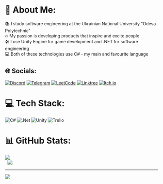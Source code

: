 # 💫 About Me:
📚 I study software engineering at the Ukrainian National University "Odesa Polytechnic"<br>🔥 My passion is developing products that inspire and excite people<br>🛠️ I use Unity Engine for game development and .NET for software engineering<br>💻 Both of these technologies use C# - my main and favourite language<br>


## 🌐 Socials:
[![Discord](https://img.shields.io/badge/Discord-%235865F2.svg?style=for-the-badge&logo=discord&logoColor=white)](https://discord.gg/zozulia_dmytro)
[![Telegram](https://img.shields.io/badge/Telegram-2CA5E0?style=for-the-badge&logo=telegram&logoColor=white)](https://t.me/null010101)
[![LeetCode](https://img.shields.io/badge/LeetCode-000000?style=for-the-badge&logo=LeetCode&logoColor=#d16c06)](https://leetcode.com/dmytro_zozulia)
[![Linktree](https://img.shields.io/badge/linktree-1de9b6?style=for-the-badge&logo=linktree&logoColor=white)](https://linktr.ee/DizmoProd)
[![Itch.io](https://img.shields.io/badge/Itch-%23FF0B34.svg?style=for-the-badge&logo=Itch.io&logoColor=white)](https://dizmoua.itch.io/)


# 💻 Tech Stack:
![C#](https://img.shields.io/badge/c%23-%23239120.svg?style=for-the-badge&logo=csharp&logoColor=white) ![.Net](https://img.shields.io/badge/.NET-5C2D91?style=for-the-badge&logo=.net&logoColor=white) ![Unity](https://img.shields.io/badge/unity-%23000000.svg?style=for-the-badge&logo=unity&logoColor=white) ![Trello](https://img.shields.io/badge/Trello-%23026AA7.svg?style=for-the-badge&logo=Trello&logoColor=white) 
# 📊 GitHub Stats:
![](https://github-readme-stats.vercel.app/api?username=Dizmo3377&theme=dark&hide_border=false&include_all_commits=true&count_private=false)  
&nbsp;
![](https://github-readme-stats.vercel.app/api/top-langs/?username=Dizmo3377&theme=dark&hide_border=false&include_all_commits=true&count_private=false&layout=compact)

---
[![](https://visitcount.itsvg.in/api?id=Dizmo3377&icon=0&color=12)](https://visitcount.itsvg.in)
